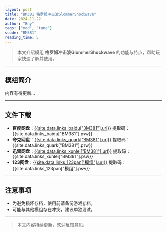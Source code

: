 ```yaml
---
layout: post
title: "BM381 格罗姆冲击波GlommerShockwave"
date: 2024-11-22
author: "Bny"
tags: ["mod", "tune"]
scode: "BM381"
reading_time: 5
---
```


> 本文介绍模组 **格罗姆冲击波GlommerShockwave** 的功能与特点，帮助玩家快速了解并使用。

---

## 模组简介

内容有待更新...

---

## 文件下载
- **百度网盘**：[{{site.data.links_baidu["BM381"].url}}]({{site.data.links_baidu["BM381"].url}}) 提取码：{{site.data.links_baidu["BM381"].psw}}
- **夸克网盘**：[{{site.data.links_quark["BM381"].url}}]({{site.data.links_quark["BM381"].url}}) 提取码：{{site.data.links_quark["BM381"].psw}}
- **迅雷网盘**：[{{site.data.links_xunlei["BM381"].url}}]({{site.data.links_xunlei["BM381"].url}}) 提取码：{{site.data.links_xunlei["BM381"].psw}}
- **123网盘**：[{{site.data.links_123pan["模组"].url}}]({{site.data.links_123pan["模组"].url}}) 提取码：{{site.data.links_123pan["模组"].psw}}

---

## 注意事项
- 为避免损坏存档，使用前请备份游戏存档。
- 可能与其他模组存在冲突，建议单独测试。

---

> 本文内容持续更新，欢迎反馈意见。

